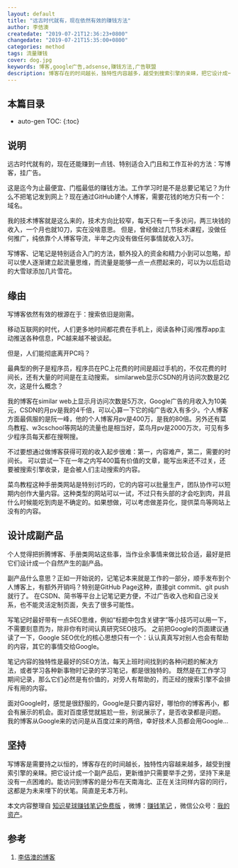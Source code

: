 ```yaml
---
layout: default
title: "远古时代就有，现在依然有效的赚钱方法"
author: 李佶澳
createdate: "2019-07-21T12:36:23+0800"
changedate: "2019-07-21T15:35:00+0800"
categories: method
tags: 流量赚钱
cover: dog.jpg
keywords: 博客,google广告,adsense,赚钱方法,广告联盟
description: 博客存在的时间越长，独特性内容越多，越受到搜索引擎的亲睐，把它设计成一个副产品，更新维护只需要举手之劳，坚持下来是没有一点困难的
---
```


## 本篇目录

* auto-gen TOC:
{:toc}

## 说明

远古时代就有的，现在还能赚到一点钱、特别适合入门且和工作互补的方法：写博客，挂广告。

这是迄今为止最便宜、门槛最低的赚钱方法。工作学习时是不是总要记笔记？为什么不把笔记发到网上？现在通过GitHub建个人博客，需要花钱的地方只有一个：域名。

我的技术博客就是这么来的，技术方向比较窄，每天只有一千多访问，两三块钱的收入，一个月也就10刀，实在没啥意思。
但是，曾经做过几节技术课程，没做任何推广，纯依靠个人博客导流，半年之内没有做任何事情就收入3万。

写博客、记笔记是特别适合入门的方法，额外投入的资金和精力小到可以忽略，却可以使人逐渐建立起流量思维，而流量是能够一点一点攒起来的，可以为以后启动的大雪球添加几片雪花。

## 缘由

写博客依然有效的根源在于：搜索依旧是刚需。

移动互联网的时代，人们更多地时间都花费在手机上，阅读各种订阅/推荐app主动推送各种信息，PC越来越不被谈起。

但是，人们能彻底离开PC吗？

最典型的例子是程序员，程序员在PC上花费的时间是超过手机的，不仅花费的时间长，还有大量的时间是在主动搜索。
similarweb显示CSDN的月访问次数是2亿次，这是什么概念？

我的博客在similar web上显示月访问次数是5万次，Google广告的月收入为10美元，CSDN的月pv是我的4千倍，可以心算一下它的纯广告收入有多少。个人博客方面最佩服的是阮一峰，他的个人博客月pv是400万，是我的80倍。另外还有菜鸟教程、w3cschool等网站的流量也是相当好，菜鸟月pv是2000万次，可见有多少程序员每天都在搜啊搜。

不过要想通过做博客获得可观的收入起步很难：第一，内容难产，第二，需要的时间长。
可以尝试一下在一年之内写400篇有价值的文章，能写出来还不过关，还要被搜索引擎收录，是会被人们主动搜索的内容。

菜鸟教程这种手册类网站是特别讨巧的，它的内容可以批量生产，团队协作可以短期内创作大量内容。这种类型的网站可以一试，不过只有头部的才会吃到肉，并且什么时候能吃到肉是不确定的。如果想做，可以考虑做差异化，提供菜鸟等网站上没有的内容。

## 设计成副产品

个人觉得把折腾博客、手册类网站这些事，当作业余事情来做比较合适，最好是把它们设计成一个自然产生的副产品。

副产品什么意思？正如一开始说的，记笔记本来就是工作的一部分，顺手发布到个人博客上，有额外开销吗？特别是GitHub Page这种，直接git commit、git push就行了。
在CSDN、简书等平台上记笔记更方便，不过广告收入也和自己没关系，也不能灵活定制页面，失去了很多可能性。

写笔记时最好带有一点SEO思维，例如“标题中包含关键字”等小技巧可以用一下，不需要刻意而为，除非你有时间认真研究SEO技巧。
之前把Google的页面建议通读了一下，Google SEO优化的核心思想只有一个：认认真真写对别人也会有帮助的内容，其它的事情交给Google。

笔记内容的独特性是最好的SEO方法，每天上班时间找到的各种问题的解决方法，或者学习各种新事物时记录的学习笔记，都是很独特的。
既然是在工作学习期间记录，那么它们必然是有价值的，对旁人有帮助的，而正经的搜索引擎不会排斥有用的内容。

面对Google时，感觉是很舒服的，Google是只要内容好，哪怕你的博客再小，都会有展示的机会。面对百度感觉就尴尬一些，别说展示了，是否收录都是问题。
我的博客从Google来的访问是从百度过来的两倍，幸好技术人员都会用Google...

## 坚持

写博客是需要持之以恒的，博客存在的时间越长，独特性内容越来越多，越受到搜索引擎的亲睐。把它设计成一个副产品后，更新维护只需要举手之劳，坚持下来是没有一点困难的。能访问到博客的是分布在天南海北、正在关注同样内容的同行，这都是为未来埋下的伏笔。简直是无本万利。

本文内容整理自 [知识星球赚钱笔记免费版](https://t.zsxq.com/ayFqrBy) ，微博：[赚钱笔记](https://weibo.com/6876203019/profile?rightmod=1&wvr=6&mod=personinfo&is_all=1) ，微信公众号：[我的资产](https://www.lijiaocn.com/img/invest.jpg)。

## 参考

1. [李佶澳的博客][1]

[1]: https://www.lijiaocn.com "李佶澳的博客"

